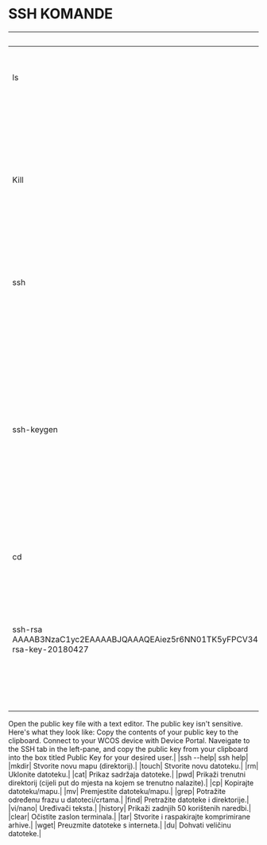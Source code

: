 # SSH KOMANDE 

|Naredba SSH|Objašnjenje||
|---|---|---|
|ls|	Prikaži sadržaj direktorija (navedite nazive datoteka).|
|Kill|The kill command kills everything you enter, but you must be connected to a PC, server... Deleting from the system win, lin...|
|ssh |SSH User @ IP Host or Server Client, Connection or Tunnel.|
|ssh-keygen  |From a Command prompt on your technician PC, run ssh-keygen.exe to generate a public and private keypair. When you run this command, you can choose to save the keys to a location on your PC, and also set a password: |
|cd|	Promijeni imenik.|
|ssh-rsa AAAAB3NzaC1yc2EAAAABJQAAAQEAiez5r6NN01TK5yFPCV34Po4UdsMej4Gbl441SAzGihcE3eV7bSnLRR32RKH8T6ZQ2eZSZ1zPD6xkGnBE0CXvlHLP76nva4AaoCoPAEDIbNKLVmPiKn6U6MDlkass6TFrfOBlsY3m+rZyWJipZEFLrptvqli72lkWttUNfwgu8CJKMBbjGsd4HS3EFwCrSsKqI2MBKk7SO3+DNrwAPUWK9O/hT/mqARMMMbD/zM0BrHZ/U9mc3w/x2y2awpONJF9yVjfXAvG6JTrB+Bh6pr2BYccmVAwPmXkQM+3HrFjS7nfSZnjBQE3YD6PTZfT7Qs6V15CoCvIaoRQs0AEBJLK53Q== rsa-key-20180427 |Navigate to the the folder where you stored your keys, you'll see a private key that has no extension and a public key that has a .pub extension.
Open the public key file with a text editor. The public key isn't sensitive. Here's what they look like: Copy the contents of your public key to the clipboard.
Connect to your WCOS device with Device Portal. Naveigate to the SSH tab in the left-pane, and copy the public key from your clipboard into the box titled Public Key for your desired user.|
|ssh --help|	ssh help|
|mkdir|	Stvorite novu mapu (direktorij).|
|touch|	Stvorite novu datoteku.|
|rm|	Uklonite datoteku.|
|cat|	Prikaz sadržaja datoteke.|
|pwd|	Prikaži trenutni direktorij (cijeli put do mjesta na kojem se trenutno nalazite).|
|cp|	Kopirajte datoteku/mapu.|
|mv|	Premjestite datoteku/mapu.|
|grep|	Potražite određenu frazu u datoteci/crtama.|
|find|	Pretražite datoteke i direktorije.|
|vi/nano|	Uređivači teksta.|
|history|	Prikaži zadnjih 50 korištenih naredbi.|
|clear|	Očistite zaslon terminala.|
|tar|	Stvorite i raspakirajte komprimirane arhive.|
|wget|	Preuzmite datoteke s interneta.|
|du|	Dohvati veličinu datoteke.|
